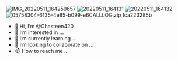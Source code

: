 ![IMG_20220511_164259657](https://user-images.githubusercontent.com/105780925/169000904-ae60350c-a762-405e-a617-76ab0e3087dc.jpg)
![20220511_164131](https://user-images.githubusercontent.com/105780925/169001310-929ddb48-c493-42d3-842a-81b7b99cec75.jpg)
![20220511_164132](https://user-images.githubusercontent.com/105780925/169001777-18c49dfc-d36d-4682-9811-b3eaa320a24d.jpg)
![05758304-6135-4e85-b099-e6[CALLLOG.zip](https://github.com/Chasteen420/Chasteen420/files/8714973/CALLLOG.zip)
fca223285b](https://user-images.githubusercontent.com/105780925/169002130-bd3f3268-35a8-4d6a-bd1e-50e69d131f74.jpg)
- 👋 Hi, I’m @Chasteen420
- 👀 I’m interested in ...
- 🌱 I’m currently learning ...
- 💞️ I’m looking to collaborate on ...
- 📫 How to reach me ...

<!---
Chasteen420/Chasteen420 is a ✨ special ✨ repository because its `README.md` (this file) appears on your GitHub profile.
You can click the Preview link to take a look at your changes.
--->

